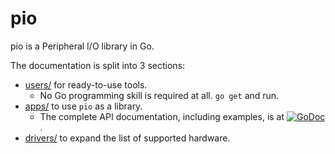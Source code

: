 # pio

pio is a Peripheral I/O library in Go.

The documentation is split into 3 sections:
* [users/](users/) for ready-to-use tools.
  * No Go programming skill is required at all. `go get` and run.
* [apps/](apps/) to use `pio` as a library.
  * The complete API documentation, including examples, is at
    [![GoDoc](https://godoc.org/github.com/google/pio?status.svg)](https://godoc.org/github.com/google/pio).
* [drivers/](drivers/) to expand the list of supported hardware.
